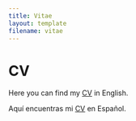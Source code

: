 ```yaml
---
title: Vitae
layout: template
filename: vitae
--- 
```


# CV

Here you can find my [CV](https://github.com/woomora/woomora.github.io/raw/main/documents/Woo-Mora%20CV.pdf) in English.

Aquí encuentras mi [CV](https://github.com/woomora/woomora.github.io/raw/main/documents/Woo-Mora%20CV%20(es).pdf) en Español.
